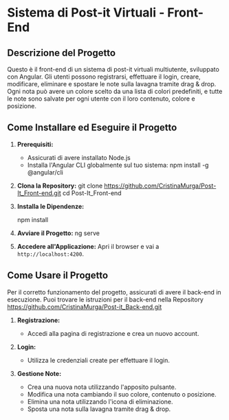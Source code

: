 # Sistema di Post-it Virtuali - Front-End

## Descrizione del Progetto
Questo è il front-end di un sistema di post-it virtuali multiutente, sviluppato con Angular. Gli utenti possono registrarsi, effettuare il login, creare, modificare, eliminare e spostare le note sulla lavagna tramite drag & drop. Ogni nota può avere un colore scelto da una lista di colori predefiniti, e tutte le note sono salvate per ogni utente con il loro contenuto, colore e posizione.

## Come Installare ed Eseguire il Progetto
1. **Prerequisiti:**
   - Assicurati di avere installato Node.js
   - Installa l'Angular CLI globalmente sul tuo sistema:
     npm install -g @angular/cli
  

2. **Clona la Repository:**
    git clone https://github.com/CristinaMurga/Post-It_Front-end.git
    cd Post-It_Front-end


3. **Installa le Dipendenze:**

    npm install


4. **Avviare il Progetto:**
    ng serve

5. **Accedere all'Applicazione:**
    Apri il browser e vai a `http://localhost:4200`.

## Come Usare il Progetto
Per il corretto funzionamento del progetto, assicurati di avere il back-end in esecuzione. 
Puoi trovare le istruzioni per il back-end nella Repository https://github.com/CristinaMurga/Post-it_Back-end.git

1. **Registrazione:**
   - Accedi alla pagina di registrazione e crea un nuovo account.

2. **Login:**
   - Utilizza le credenziali create per effettuare il login.

3. **Gestione Note:**
   - Crea una nuova nota utilizzando l'apposito pulsante.
   - Modifica una nota cambiando il suo colore, contenuto o posizione.
   - Elimina una nota utilizzando l'icona di eliminazione.
   - Sposta una nota sulla lavagna tramite drag & drop.

